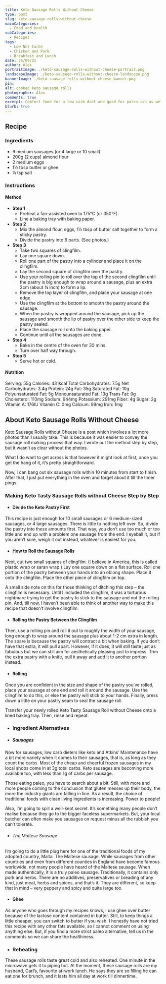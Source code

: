 ```yaml
---
title: Keto Sausage Rolls Without Cheese
type: post
slug: keto-sausage-rolls-without-cheese
mainCategories: 
  - Food and Health
subCategories: 
  - Recipes
tags: 
  - Low Net Carbs 
  - Chicken and Pork
  - Breakfast and Lunch
date: 25/09/21
author: Alex
portraitImage: ./keto-sausage-rolls-without-cheese-portrait.png
landscapeImage: ./keto-sausage-rolls-without-cheese-landscape.png
bannerImage: ./keto-sausage-rolls-without-cheese-banner.png
pin: 
alt: cooked keto sausage rolls
photographer: Alex
comments: true
excerpt: Comfort food for a low carb diet and good for paleo-ish as well. Juicy sausages, crumbly pastry, so deliciously filling and so incredibly tasty.
blurb: true
---
```


## Recipe

### Ingredients

  - 6 medium sausages (or 4 large or 10 small)
  - 200g (2 cups) almond flour
  - 2 medium eggs
  - 1½ tbsp butter or ghee
  - ¼ tsp salt

### Instructions

#### Method

  - **Step 1**
    - Preheat a fan-assisted oven to 175°C (or 350°F).
    - Line a baking tray with baking paper.
  - **Step 2**
    - Mix the almond flour, eggs, 1½ tbsp of butter salt together to form a sticky pastry.
    - Divide the pastry into 6 parts. (See photos.)
  - **Step 3**
    - Take two squares of clingfilm. 
    - Lay one square down.
    - Roll one part of the pastry into a cylinder and place it on the clingfilm.
    - Lay the second square of clingfilm over the pastry.
    - Use your rolling pin to roll over the top of the second clingfilm until the pastry is big enough to wrap around a sausage, plus an extra 2cm (about ¾ inch) to form a lip.
    - Remove the top layer of clingfilm, and place your sausage at one edge.
    - Use the clingfilm at the bottom to smooth the pastry around the sausage.
    - When the pastry is wrapped around the sausage, pick up the sausage and smooth the lip of pastry over the other side to keep the pastry sealed.
    - Place the sausage roll onto the baking paper.
    - Continue until all the sausages are done.
  - **Step 4**
    - Bake in the centre of the oven for 30 mins. 
    - Turn over half way through.
  - **Step 5**
    - Serve hot or cold.

#### Nutrition

Serving: 55g
Calories: 431kcal
Total Carbohydrates: 7.5g
Net Carbohydrates: 3.4g
Protein: 24g
Fat: 35g
Saturated Fat: 10g
Polyunsaturated Fat: 5g
Monounsaturated Fat: 13g
Trans Fat: 0g
Cholesterol: 110mg
Sodium: 644mg
Potassium: 291mg
Fiber: 4g
Sugar: 2g
Vitamin A: 176IU
Vitamin C: 0mg
Calcium: 99mg
Iron: 1mg

## About Keto Sausage Rolls Without Cheese

Keto Sausage Rolls without Cheese is a post which involves a lot more photos than I usually take.  This is because it was easier to convey the sausage roll making process that way.  I wrote out the method step by step, but it wasn’t as clear without the photos. 

What I do want to get across is that however it might look at first, once you get the hang of it, it’s pretty straightforward. 

Now, I can bang out six sausage rolls within 10 minutes from start to finish.  After that, I just put everything in the oven and forget about it till the timer pings.


### Making Keto Tasty Sausage Rolls without Cheese Step by Step

- #### Divide the Keto Pastry First

This recipe is just enough for 10 small sausages or 6 medium-sized sausages, or 4 large sausages.  There is little to nothing left over.  So, divide the pastry into these amounts first.  That way, you don’t use too much or too little and end up with a problem one sausage from the end.  I eyeball it, but if you aren’t sure, weigh it out instead, whatever is easiest for you.

- #### How to Roll the Sausage Rolls

Next, cut two small squares of clingfilm. (I believe in America, this is called plastic wrap or saran wrap.) Lay one square down on a flat surface. Roll one portion of the pastry between your hands into an oblong shape. Place it onto the clingfilm. Place the other piece of clingfilm on top.

A small side note on this for those thinking of ditching this step – the clingfilm is necessary. Until I included the clingfilm, it was a torturous nightmare trying to get the pastry to stick to the sausage and not the rolling pin. And, till now, I haven’t been able to think of another way to make this recipe that doesn’t involve clingfilm.

- #### Rolling the Pastry Between the Clingfilm 

Then, use a rolling pin and roll it out to roughly the width of your sausage, long enough to wrap around the sausage plus about 1-2 cm extra in length.  The spare is because the pastry will contract a bit when baking. If you don’t have that extra, it will pull apart.  However, if it does, it will still taste just as fabulous but we can still aim for aesthetically pleasing just to impress.  Trim the extra pastry with a knife, pull it away and add it to another portion instead.

- #### Rolling

Once you are confident in the size and shape of the pastry you’ve rolled, place your sausage at one end and roll it around the sausage. Use the clingfilm to do this, or else the pastry will stick to your hands. Finally, press down a little on your pastry seam to seal the sausage roll.

Transfer your newly rolled Keto Tasty Sausage Roll without Cheese onto a lined baking tray. Then, rinse and repeat. 

- ### Ingredient Alternatives

- ##### Sausages

Now for sausages, low carb dieters like keto and Atkins’ Maintenance have a bit more variety when it comes to their sausages, that is, as long as they count the carbs.  Most of the cheap and cheerful frozen sausages in my local shops come in at 3g total carbs.  Keto sausages are becoming more available too, with less than 1g of carbs per sausage.

Those eating paleo, you have to search about a bit. Still, with more and more people coming to the conclusion that gluten messes up their body, the more the industry giants are falling in line. As a result, the choice of traditional foods with clean living ingredients is increasing.  Power to people!

Also, I’m going to spill a well-kept secret. It’s something many people don’t realise because they go to the bigger faceless supermarkets.  But, your local butcher can often make you sausages on request minus all the rubbish you can’t tolerate.

- ###### The Maltese Sausage

I’m going to do a little plug here for one of the traditional foods of my adopted country, Malta.  The Maltese sausage.  While sausages from other countries and even from different counties in England have become famous worldwide, not many people have heard of the Maltese sausage.  When made authentically, it is a truly paleo sausage. Traditionally, it contains only pork and herbs. There are no additives, preservatives or breading of any kind, just meat, herbs and spices, and that’s it. They are different, so keep that in mind – very peppery and spicy and quite large too.

- #### Ghee

As anyone who goes through my recipes knows, I use ghee over butter because of the lactose content contained in butter. Still, to keep things a little cheaper, you can switch to butter if you wish.  I honestly have not tried this recipe with any other fats available, so I cannot comment on using anything else.  But, if you find a more strict paleo alternative, tell us in the comments so we can share the healthiness.

- ### Reheating

These sausage rolls taste great cold and also reheated.  One minute in the microwave gets it to piping hot.  At the moment, these sausage rolls are my husband, Carl’s, favourite at-work lunch. He says they are so filling he can eat one for brunch, and it lasts him all day at work till dinnertime.